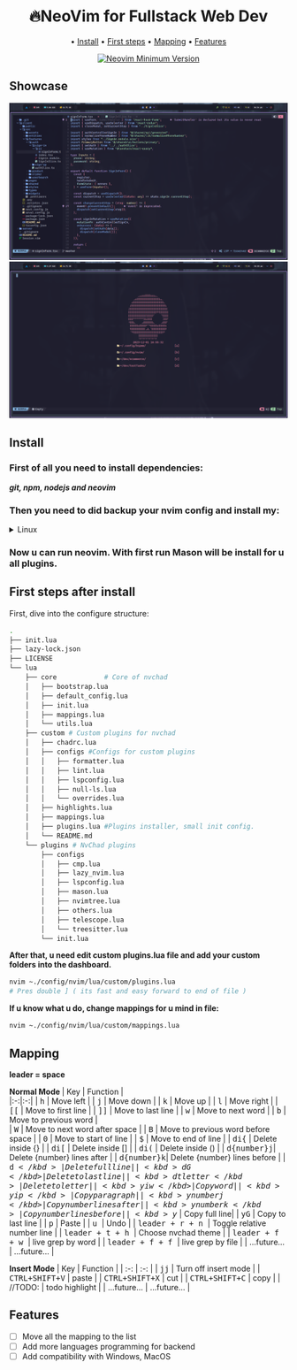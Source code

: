# <h1 align="center">🔥NeoVim for Fullstack Web Dev</h1>

<div align="center">

  <span> • </span>
    	<a href="#Install">Install</a>
  <span> • </span>
    	<a href="#FirstSteps">First steps</a>
  <span> • </span>
    	<a href="#Mapping">Mapping</a>
  <span> • </span>
        <a href="#Features">Features</a>
  <p></p>
</div>

<div align="center">

[![Neovim Minimum Version](https://img.shields.io/badge/Neovim-0.9.0-302D41?style=flat-square&logo=Neovim&color=302D41&logoColor=D9E0EE)](https://github.com/neovim/neovim)
</div>

## Showcase

<img src="../images/001.png">
<img src="../images/002.png">

## Install

### First of all you need to install dependencies:
<b><i>git, npm, nodejs and neovim</i></b>

### Then you need to did backup your nvim config and install my:

<details>
<summary> Linux</summary>
```sh
mv ~/.config/nvim ~/.config/nvim_backup
cd ~/.config
git clone https://github.com/gudkovWay/neovim-fullstack nvim
```
</details>

### Now u can run neovim. With first run Mason will be install for u all plugins.

## First steps after install

First, dive into the configure structure:
```sh
.
├── init.lua
├── lazy-lock.json
├── LICENSE
└── lua
    ├── core            # Core of nvchad
    │   ├── bootstrap.lua
    │   ├── default_config.lua
    │   ├── init.lua
    │   ├── mappings.lua
    │   └── utils.lua
    ├── custom # Custom plugins for nvchad
    │   ├── chadrc.lua
    │   ├── configs #Configs for custom plugins
    │   │   ├── formatter.lua
    │   │   ├── lint.lua
    │   │   ├── lspconfig.lua
    │   │   ├── null-ls.lua
    │   │   └── overrides.lua
    │   ├── highlights.lua
    │   ├── mappings.lua
    │   ├── plugins.lua #Plugins installer, small init config.
    │   └── README.md
    └── plugins # NvChad plugins
        ├── configs
        │   ├── cmp.lua
        │   ├── lazy_nvim.lua
        │   ├── lspconfig.lua
        │   ├── mason.lua
        │   ├── nvimtree.lua
        │   ├── others.lua
        │   ├── telescope.lua
        │   └── treesitter.lua
        └── init.lua
```


<b>After that, u need edit custom plugins.lua file and add your custom folders into the dashboard.</b>

```sh
nvim ~./config/nvim/lua/custom/plugins.lua
# Pres double ] ( its fast and easy forward to end of file )
```

<b>If u know what u do, change mappings for u mind in file:</b>
```sh
nvim ~./config/nvim/lua/custom/mappings.lua
```


 
## Mapping
<b>leader = space </b>

<b> Normal Mode </b>
| Key  | Function  |  
|:-:|:-:|
| <kbd>h</kbd> | Move left |
| <kbd>j</kbd> | Move down |
| <kbd>k</kbd> | Move up |
| <kbd>l</kbd> | Move right |
| <kbd>[[</kbd> | Move to first line |
| <kbd>]]</kbd> | Move to last line |
| <kbd>w</kbd> | Move to next word |
| <kbd>b</kbd> | Move to previous word |    
| <kbd>W</kbd> | Move to next word after space |
| <kbd>B</kbd> | Move to previous word before space |
| <kbd>0</kbd> | Move to start of line |
| <kbd>$</kbd> | Move to end of line |
| <kbd> di{</kbd> | Delete inside {} |
| <kbd> di[</kbd> | Delete inside [] |
| <kbd> di(</kbd> | Delete inside () |
| <kbd> d{number}j</kbd>| Delete {number} lines after |
| <kbd> d{number}k</kbd>| Delete {number} lines before |
| <kbd> d$</kbd> | Delete full line |
| <kbd> dG </kbd> | Delete to last line |
| <kbd> dt{letter}</kbd> | Delete to {letter} |
| <kbd> yiw</kbd> | Copy word |
| <kbd> yip</kbd> | Copy paragraph |
| <kbd> y{number}j </kbd> | Copy {number} lines after |
| <kbd> y{number}k </kbd> | Copy {number} lines before |
| <kbd> y$</kbd> | Copy full line|
| <kbd> yG</kbd> | Copy to last line |
| <kbd> p</kbd> | Paste |
| <kbd> u </kbd> | Undo |
| <kbd> leader + r + n </kbd> | Toggle relative number line |
| <kbd> leader + t + h </kbd> | Choose nvchad theme |
| <kbd> leader + f + w </kbd> | live grep by word |
| <kbd> leader + f + f </kbd> | live grep by file |
| ...future... | ...future... |

<b>Insert Mode</b>
| Key | Function |
| :-: | :-: |
| <kbd>jj</kbd> | Turn off insert mode |
| <kbd>CTRL+SHIFT+V</kbd> | paste |
| <kbd>CTRL+SHIFT+X</kbd> | cut |
| <kbd>CTRL+SHIFT+C</kbd> | copy |
| //TODO: | todo highlight |
| ...future... | ...future... |
</details>

## Features

- [ ] Move all the mapping to the list
- [ ] Add more languages programming for backend
- [ ] Add compatibility with Windows, MacOS
